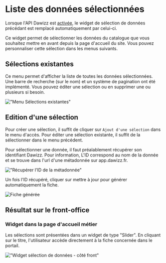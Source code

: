 # Liste des données sélectionnées

Lorsque l'API Dawizz est [activée](/settings/general.md#api), le widget de sélection de données précédant est remplacé automatiquement par celui-ci.

Ce widget permet de sélectionner les données du catalogue que vous souhaitez mettre en avant depuis la page d'accueil du site. Vous pouvez personnaliser cette sélection dans les menus suivants.

## Sélections existantes

Ce menu permet d'afficher la liste de toutes les données sélectionnées. Une barre de recherche (sur le nom) et un système de pagination ont été implémenté. Vous pouvez éditer une sélection ou en supprimer une ou plusieurs si besoin. 

!["Menu Sélections existantes"](/assets/back_list_selection_dawizz.png)

## Edition d'une sélection

Pour créer une sélection, il suffit de cliquer sur `Ajout d'une sélection` dans le menu d'accès. Pour éditer une sélection existante, il suffit de la sélectionner dans le menu précédent.

Pour sélectionner une donnée, il faut préalablement récupérer son identifiant Dawizz. Pour information, L'ID correspond au nom de la donnée et se trouve dans l'url d'une métadonnée sur app.dawizz.fr.

!["Récupérer l'ID de la métadonnée"](/assets/find_md_id_app_dawizz.png)

Un fois l'ID récupéré, cliquer sur mettre à jour pour générer automatiquement la fiche.

![Fiche générée](/assets/back_edit_selection_dawizz.png)

## Résultat sur le front-office

### Widget dans la page d'accueil métier

Les sélections sont présentées dans un widget de type "Slider". En cliquant sur le titre, l'utilisateur accède directement à la fiche concernée dans le portail.

!["Widget sélection de données - côté front"](/assets/front_widget_selection_dawizz.png)